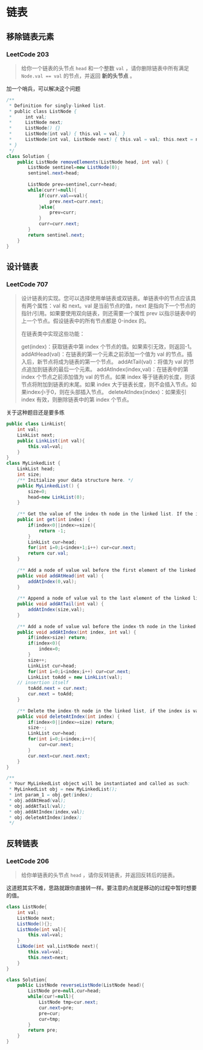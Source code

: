 # 链表

## 移除链表元素

### LeetCode 203

>给你一个链表的头节点 `head` 和一个整数 `val` ，请你删除链表中所有满足 `Node.val == val` 的节点，并返回 **新的头节点** 。

加一个哨兵，可以解决这个问题

```java
/**
 * Definition for singly-linked list.
 * public class ListNode {
 *     int val;
 *     ListNode next;
 *     ListNode() {}
 *     ListNode(int val) { this.val = val; }
 *     ListNode(int val, ListNode next) { this.val = val; this.next = next; }
 * }
 */
class Solution {
    public ListNode removeElements(ListNode head, int val) {
        ListNode sentinel=new ListNode(0);
        sentinel.next=head;
        
        ListNode prev=sentinel,curr=head;
        while(curr!=null){
            if(curr.val==val){
                prev.next=curr.next;
            }else{
                prev=curr;
            }
            curr=curr.next;
        }
        return sentinel.next;
    }
}
```

## 设计链表

### LeetCode 707

>设计链表的实现。您可以选择使用单链表或双链表。单链表中的节点应该具有两个属性：val 和 next。val 是当前节点的值，next 是指向下一个节点的指针/引用。如果要使用双向链表，则还需要一个属性 prev 以指示链表中的上一个节点。假设链表中的所有节点都是 0-index 的。
>
>在链表类中实现这些功能：
>
>get(index)：获取链表中第 index 个节点的值。如果索引无效，则返回-1。
>addAtHead(val)：在链表的第一个元素之前添加一个值为 val 的节点。插入后，新节点将成为链表的第一个节点。
>addAtTail(val)：将值为 val 的节点追加到链表的最后一个元素。
>addAtIndex(index,val)：在链表中的第 index 个节点之前添加值为 val  的节点。如果 index 等于链表的长度，则该节点将附加到链表的末尾。如果 index 大于链表长度，则不会插入节点。如果index小于0，则在头部插入节点。
>deleteAtIndex(index)：如果索引 index 有效，则删除链表中的第 index 个节点。

关于这种题目还是要多练

```java
public class LinkList{
    int val;
    LinkList next;
    public LinkList(int val){
        this.val=val;
    }
}
class MyLinkedList {
    LinkList head;
    int size;
    /** Initialize your data structure here. */
    public MyLinkedList() {
        size=0;
        head=new LinkList(0);
    }
    
    /** Get the value of the index-th node in the linked list. If the index is invalid, return -1. */
    public int get(int index) {
        if(index<0||index>=size){
            return -1;
        }
        LinkList cur=head;
        for(int i=0;i<index+1;i++) cur=cur.next;
        return cur.val;
    }
    
    /** Add a node of value val before the first element of the linked list. After the insertion, the new node will be the first node of the linked list. */
    public void addAtHead(int val) {
        addAtIndex(0,val);
    }
    
    /** Append a node of value val to the last element of the linked list. */
    public void addAtTail(int val) {
        addAtIndex(size,val);
    }
    
    /** Add a node of value val before the index-th node in the linked list. If index equals to the length of linked list, the node will be appended to the end of linked list. If index is greater than the length, the node will not be inserted. */
    public void addAtIndex(int index, int val) {
        if(index>size) return;
        if(index<0){
            index=0;
        }
        size++;
        LinkList cur=head;
        for(int i=0;i<index;i++) cur=cur.next;
        LinkList toAdd = new LinkList(val);
    // insertion itself
        toAdd.next = cur.next;
        cur.next = toAdd;
    }
    
    /** Delete the index-th node in the linked list, if the index is valid. */
    public void deleteAtIndex(int index) {
        if(index<0||index>=size) return;
        size--;
        LinkList cur=head;
        for(int i=0;i<index;i++){
            cur=cur.next;
        }
        cur.next=cur.next.next;
    }
}

/**
 * Your MyLinkedList object will be instantiated and called as such:
 * MyLinkedList obj = new MyLinkedList();
 * int param_1 = obj.get(index);
 * obj.addAtHead(val);
 * obj.addAtTail(val);
 * obj.addAtIndex(index,val);
 * obj.deleteAtIndex(index);
 */
```

## 反转链表

### LeetCode 206

>给你单链表的头节点 `head` ，请你反转链表，并返回反转后的链表。

这道题其实不难，思路就跟你直接转一样。要注意的点就是移动的过程中暂时想要的值。

```java
class ListNode{
    int val;
    ListNode next;
   	ListNode(){};
    ListNode(int val){
        this.val=val;
    }
    LiNode(int val,ListNode next){
        this.val=val;
        this.next=next;
    }
}

class Solution{
    public ListNode reverseListNode(ListNode head){
        ListNode pre=null,cur=head;
        while(cur!=null){
            ListNode tmp=cur.next;
            cur.next=pre;
            pre=cur;
            cur=tmp;
        }
        return pre;
    }
}
```





